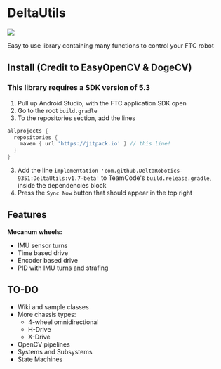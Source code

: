 # DeltaUtils
[![](https://jitpack.io/v/DeltaRobotics-9351/DeltaDrive.svg)](https://jitpack.io/#DeltaRobotics-9351/DeltaDrive)

Easy to use library containing many functions to control your FTC robot

## Install (Credit to EasyOpenCV & DogeCV)
### This library requires a SDK version of 5.3
1. Pull up Android Studio, with the FTC application SDK open
2. Go to the root `build.gradle`
3. To the repositories section, add the lines 
```groovy
allprojects {
  repositories {
    maven { url 'https://jitpack.io' } // this line!
  }
}
```
3. Add the line `implementation 'com.github.DeltaRobotics-9351:DeltaUtils:v1.7-beta'` to TeamCode's `build.release.gradle`, inside the dependencies block
7. Press the `Sync Now` button that should appear in the top right

## Features
 
**Mecanum wheels:**
   - IMU sensor turns
   - Time based drive
   - Encoder based drive
   - PID with IMU turns and strafing
   
## TO-DO
   - Wiki and sample classes
   - More chassis types:
      - 4-wheel omnidirectional
      - H-Drive 
      - X-Drive 
   - OpenCV pipelines
   - Systems and Subsystems
   - State Machines
